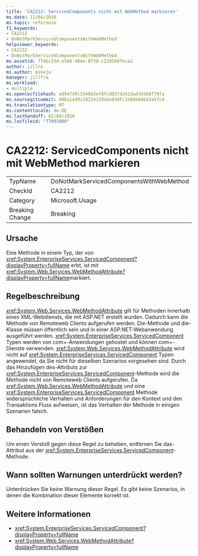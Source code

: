 ```yaml
---
title: 'CA2212: ServicedComponents nicht mit WebMethod markieren'
ms.date: 11/04/2016
ms.topic: reference
f1_keywords:
- CA2212
- DoNotMarkServicedComponentsWithWebMethod
helpviewer_keywords:
- CA2212
- DoNotMarkServicedComponentsWithWebMethod
ms.assetid: 774bc55d-e588-48ee-8f38-c228580feca2
author: jillre
ms.author: mikejo
manager: jillfra
ms.workload:
- multiple
ms.openlocfilehash: ed94749c5346b3ef8fcd0374281dad34568f70fa
ms.sourcegitcommit: 00ba14d9c20224319a5e93dfc1e0d48d643a5fcd
ms.translationtype: MT
ms.contentlocale: de-DE
ms.lasthandoff: 02/08/2020
ms.locfileid: "77091000"
---
```

# <a name="ca2212-do-not-mark-serviced-components-with-webmethod"></a>CA2212: ServicedComponents nicht mit WebMethod markieren

|||
|-|-|
|TypName|DoNotMarkServicedComponentsWithWebMethod|
|CheckId|CA2212|
|Category|Microsoft.Usage|
|Breaking Change|Breaking|

## <a name="cause"></a>Ursache

Eine Methode in einem Typ, der von <xref:System.EnterpriseServices.ServicedComponent?displayProperty=fullName> erbt, ist mit <xref:System.Web.Services.WebMethodAttribute?displayProperty=fullName>markiert.

## <a name="rule-description"></a>Regelbeschreibung

<xref:System.Web.Services.WebMethodAttribute> gilt für Methoden innerhalb eines XML-Webdiensts, die mit ASP.NET erstellt wurden. Dadurch kann die Methode von Remoteweb Clients aufgerufen werden. Die-Methode und die-Klasse müssen öffentlich sein und in einer ASP.NET-Webanwendung ausgeführt werden. <xref:System.EnterpriseServices.ServicedComponent> Typen werden von com+-Anwendungen gehostet und können com+-Dienste verwenden. <xref:System.Web.Services.WebMethodAttribute> wird nicht auf <xref:System.EnterpriseServices.ServicedComponent> Typen angewendet, da Sie nicht für dieselben Szenarios vorgesehen sind. Durch das Hinzufügen des-Attributs zur <xref:System.EnterpriseServices.ServicedComponent>-Methode wird die Methode nicht von Remoteweb Clients aufgerufen. Da <xref:System.Web.Services.WebMethodAttribute> und eine <xref:System.EnterpriseServices.ServicedComponent> Methode widersprüchliche Verhalten und Anforderungen für den Kontext und den Transaktions Fluss aufweisen, ist das Verhalten der Methode in einigen Szenarien falsch.

## <a name="how-to-fix-violations"></a>Behandeln von Verstößen

Um einen Verstoß gegen diese Regel zu beheben, entfernen Sie das-Attribut aus der <xref:System.EnterpriseServices.ServicedComponent>-Methode.

## <a name="when-to-suppress-warnings"></a>Wann sollten Warnungen unterdrückt werden?

Unterdrücken Sie keine Warnung dieser Regel. Es gibt keine Szenarios, in denen die Kombination dieser Elemente korrekt ist.

## <a name="see-also"></a>Weitere Informationen

- <xref:System.EnterpriseServices.ServicedComponent?displayProperty=fullName>
- <xref:System.Web.Services.WebMethodAttribute?displayProperty=fullName>
